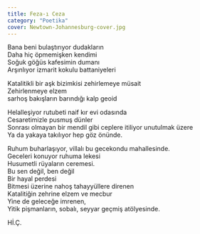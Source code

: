 ```yaml
---
title: Feza-ı Ceza
category: "Poetika"
cover: Newtown-Johannesburg-cover.jpg
---
```


Bana beni bulaştırıyor dudakların<br/>
Daha hiç öpmemişken kendimi<br/>
Soğuk göğüs kafesimin dumanı<br/>
Arşınlıyor izmarit kokulu battaniyeleri<br/>

Katalitikli bir aşk bizimkisi zehirlemeye müsait<br/>
Zehirlenmeye elzem<br/>
sarhoş bakışların barındığı kalp geoid<br/>

Helalleşiyor rutubeti naif kır evi odasında<br/>
Cesaretimizle pusmuş dünler<br/>
Sonrası olmayan bir mendil gibi ceplere itiliyor unutulmak üzere<br/>
Ya da yakaya takılıyor hep göz önünde.<br/>

Ruhum buharlaşıyor, villalı bu gecekondu mahallesinde.<br/>
Geceleri konuyor ruhuma lekesi<br/>
Husumetli rüyaların ceremesi.<br/>
Bu sen değil, ben değil<br/>
Bir hayal perdesi<br/>
Bitmesi üzerine nahoş tahayyüllere direnen<br/>
Katalitiğin zehrine elzem ve mecbur<br/>
Yine de geleceğe imrenen,<br/>
Yitik pişmanların, sobalı, seyyar geçmiş atölyesinde.<br/>

Hİ.Ç. <br/>
